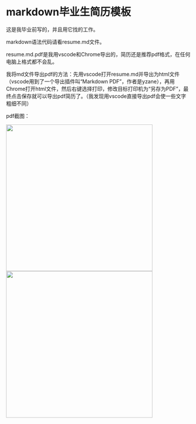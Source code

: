 # markdown毕业生简历模板

这是我毕业前写的，并且用它找的工作。

markdown语法代码请看resume.md文件。

resume.md.pdf是我用vscode和Chrome导出的，简历还是推荐pdf格式，在任何电脑上格式都不会乱。

我将md文件导出pdf的方法：先用vscode打开resume.md并导出为html文件（vscode用到了一个导出插件叫“Markdown PDF”，作者是yzane），再用Chrome打开html文件，然后右键选择打印，修改目标打印机为“另存为PDF”，最终点击保存就可以导出pdf简历了。（我发现用vscode直接导出pdf会使一些文字粗细不同）

pdf截图：
<div>
    <img src="https://github.com/congshengwu/markdown-resume-template-for-graduates/blob/master/pdf_screenshot_1.png" width="400"/>
    <img src="https://github.com/congshengwu/markdown-resume-template-for-graduates/blob/master/pdf_screenshot_2.png" width="400"/>
</div>

